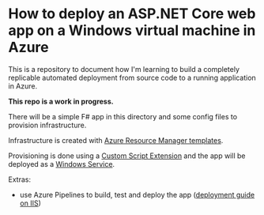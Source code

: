 # How to deploy an ASP.NET Core web app on a Windows virtual machine in Azure

This is a repository to document how I'm learning to build a completely replicable automated deployment from source code to a running application in Azure.

**This repo is a work in progress.**

There will be a simple F# app in this directory and some config files to provision infrastructure.

Infrastructure is created with [Azure Resource Manager templates](https://docs.microsoft.com/en-us/azure/azure-resource-manager/resource-group-overview#template-deployment).

Provisioning is done using a [Custom Script Extension](https://docs.microsoft.com/en-us/azure/virtual-machines/extensions/custom-script-windows) and the app will be deployed as a [Windows Service](https://docs.microsoft.com/en-us/aspnet/core/host-and-deploy/windows-service?view=aspnetcore-2.2).

Extras:

* use Azure Pipelines to build, test and deploy the app ([deployment guide on IIS](https://docs.microsoft.com/en-us/azure/devops/pipelines/apps/cd/deploy-webdeploy-iis-deploygroups?view=azure-devops))
